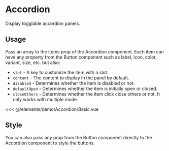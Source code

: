 <script setup>
import Basic from './demo/Accordion/Basic.vue';
import Style from './demo/Accordion/Style.vue';
</script>

# Accordion

Display togglable accordion panels.

## Usage

Pass an array to the items prop of the Accordion component. Each item can have any property from the Button component
such as label, icon, color, variant, size, etc. but also:

- `slot` - A key to customize the item with a slot.
- `content` - The content to display in the panel by default.
- `disabled` - Determines whether the item is disabled or not.
- `defaultOpen` - Determines whether the item is initially open or closed.
- `closeOthers` - Determines whether the item click close others or not. It only works with multiple mode.

<DemoContainer>
  <Basic/>
</DemoContainer>

<<< @/elements/demo/Accordion/Basic.vue

## Style

You can also pass any prop from the Button component directly to the Accordion component to style the buttons.

<DemoContainer>
<Style/>
</DemoContainer>

<<< @/elements/demo/Accordion/Style.vue